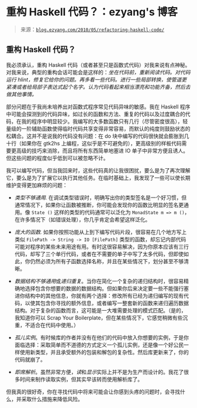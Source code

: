 <!--yml

类别：未分类

日期：2024-07-01 18:18:20

-->

# 重构 Haskell 代码？：ezyang's 博客

> 来源：[`blog.ezyang.com/2010/05/refactoring-haskell-code/`](http://blog.ezyang.com/2010/05/refactoring-haskell-code/)

## 重构 Haskell 代码？

我必须承认，重构 Haskell 代码（或者甚至只是函数式代码）对我来说有点神秘。对我来说，典型的重构会话可能会是这样的：*坐在代码前，重新阅读代码。对代码运行 hlint，修复它给你的问题。再多看一些代码。进行一些局部转换，使管道更紧凑或者给局部子表达式起个名字。认为代码看起来相当漂亮和功能齐备，然后去做其他事情。*

部分问题在于我尚未培养出对函数式程序常见代码异味的敏感。我在 Haskell 程序中可能会探测到的代码异味，如过长的函数和方法、重复的代码以及过度耦合的代码，在我的程序中明显较少。我编写的大多数函数只有几行（尽管密度很高），轻量级的一阶辅助函数使得临时代码共享变得非常容易，而默认的纯度则鼓励状态的松耦合。这并不是说我的代码没有问题：在 do 块中编写的代码很快就会膨胀到几十行（如果你在 gtk2hs 上编程，这似乎是不可避免的），更高级别的样板代码需要更高级的技巧来消除，而且将所有东西简单地塞进 IO 单子中非常方便且诱人。但这些问题的程度似乎低到可以被忽略不计。

我可以编写代码，但当我回来时，这些代码真的让我很困扰，要么是为了再次理解它，要么是为了扩展它以执行其他任务。在临时基础上，我发现了一些可以使长期维护变得更加麻烦的问题：

+   *类型不够通用.* 在调试类型错误时，明确写出你的类型签名是一个好习惯，但通常情况下，如果你让函数被推断，你可能会发现你的函数比明显的签名更通用。像 `State ()` 这样的类型的代码通常可以泛化为 `MonadState m => m ()`，在许多情况下（如错误处理），你几乎肯定会希望这样泛化。

+   *庞大的函数.* 如果你按照功能从上到下编写代码片段，很容易在几个地方写上类似 `FilePath -> String -> IO [FilePath]` 类型的函数，却忘记内部代码可能对程序的某些未来用途有用。有时这很容易解决，因为你原本应该有三行代码，却写了三个单行代码，或者在不需要的单子中写了太多代码，但即使如此，你仍然必须为所有子函数选择名称，并且在某些情况下，划分甚至不够清晰。

+   *数据结构不够通用*或*递归重复*。当你在简化一个复杂的递归结构时，很容易精确地选择包含你想要的数据的数据结构。但如果你后来决定要一些不能强行塞进你结构中的其他信息，你就有两个选择：修改所有已经为递归编写的现有代码，以使其包含你寻找的额外信息，或者编写一整套新的函数来递归遍历数据结构。对于复杂的函数而言，这可能是一大堆需要处理的模式匹配。（是的，我知道你可以 Scrap Your Boilerplate，但在某些情况下，它感觉稍微有些沉重，不适合在代码中使用。）

+   *孤儿实例*。有时候库的作者并没有在他们的代码中放入你想要的实例，于是你面临选择：采取简单而不道德的方式定义一个孤儿实例，还是像一个好公民一样使用新类型，并且承受额外的包装和解包的复杂性。然后库更新来了，你的代码就崩了。

+   *即席解析*。虽然非常方便，*读*和*显示*实际上并不是为生产而设计的。我花了很多时间来制作读取实例，但其实早该转而使用解析库了。

但我真的很好奇，你在寻找代码中将来可能会让你感到头疼的问题时，会寻找什么，并采取什么措施来降低风险。
